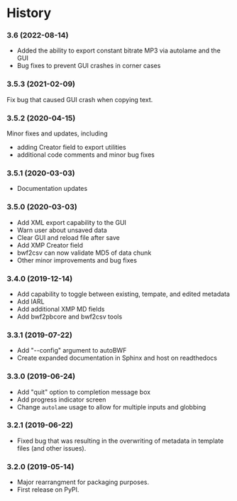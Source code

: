 # History

### 3.6 (2022-08-14)

* Added the ability to export constant bitrate MP3 via autolame and the GUI
* Bug fixes to prevent GUI crashes in corner cases

### 3.5.3 (2021-02-09)

Fix bug that caused GUI crash when copying text.

### 3.5.2 (2020-04-15)

Minor fixes and updates, including

* adding Creator field to export utilities
* additional code comments and minor bug fixes



### 3.5.1 (2020-03-03)

* Documentation updates

### 3.5.0 (2020-03-03)

* Add XML export capability to the GUI
* Warn user about unsaved data
* Clear GUI and reload file after save
* Add XMP Creator field
* bwf2csv can now validate MD5 of data chunk
* Other minor improvements and bug fixes

### 3.4.0 (2019-12-14)

* Add capability to toggle between existing, tempate, and edited metadata
* Add IARL
* Add additional XMP MD fields
* Add bwf2pbcore and bwf2csv tools


### 3.3.1 (2019-07-22)

* Add "--config" argument to autoBWF
* Create expanded documentation in Sphinx and host on readthedocs

### 3.3.0 (2019-06-24)

* Add "quit" option to completion message box
* Add progress indicator screen
* Change ``autolame`` usage to allow for multiple inputs and globbing

### 3.2.1 (2019-06-22)

* Fixed bug that was resulting in the overwriting of metadata in template files (and other issues).

### 3.2.0 (2019-05-14)

* Major rearrangment for packaging purposes.
* First release on PyPI.
